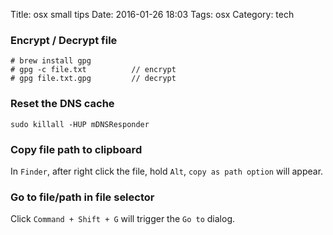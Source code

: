 Title: osx small tips
Date: 2016-01-26 18:03
Tags: osx
Category: tech

### Encrypt / Decrypt file
```
# brew install gpg
# gpg -c file.txt          // encrypt
# gpg file.txt.gpg         // decrypt
```

### Reset the DNS cache
```
sudo killall -HUP mDNSResponder
```

### Copy file path to clipboard
In `Finder`, after right click the file, hold `Alt`, `copy as path option` will appear.


### Go to file/path in file selector
Click `Command + Shift + G` will trigger the `Go to` dialog.
